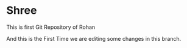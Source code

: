 # Shree
This is first Git Repository of Rohan

And this is the First Time we are editing some changes in this branch.
